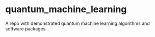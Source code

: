 # quantum_machine_learning
A repo with demonstrated quantum machine learning algorithms and software packages
